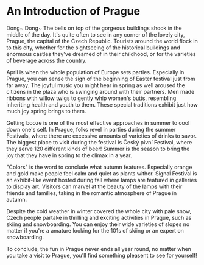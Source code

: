 # An Introduction of Prague

Dong~ Dong~ The bells on top of the gorgeous buildings shook in the middle of the day. It's quite
often to see in any corner of the lovely city, Prague, the capital of the Czech Republic. Tourists
around the world flock in to this city, whether for the sightseeing of the historical buildings and
enormous castles they've dreamed of in their childhood, or for the varieties of beverage across the
country.

April is when the whole population of Europe sets parties. Especially in Prague, you can sense the
sign of the beginning of Easter festival just from far away. The joyful music you might hear in
spring as well aroused the citizens in the plaza who is swinging around with their partners. Men made
ribbons with willow twigs to gently whip women's butts, resembling inheriting health and youth to
them. These special traditions exhibit just how much joy spring brings to them.

Getting booze is one of the most effective approaches in summer to cool down one's self. In Prague,
folks revel in parties during the summer Festivals, where there are excessive amounts of varieties
of drinks to savor. The biggest place to visit during the festival is Český pivní Festival, where
they serve 120 different kinds of beer! Summer is the season to bring the joy that they have in
spring to the climax in a year.

"Colors" is the word to conclude what autumn features. Especially orange and gold make people feel
calm and quiet as plants wither. Signal Festival is an exhibit-like event hosted during fall where
lamps are featured in galleries to display art. Visitors can marvel at the beauty of the lamps with
their friends and families, taking in the romantic atmosphere of Prague in autumn.

Despite the cold weather in winter covered the whole city with pale snow, Czech people partake in
thrilling and exciting activities in Prague, such as skiing and snowboarding. You can enjoy their
wide varieties of slopes no matter if you're a amature looking for the 101s of skiing or an expert
on snowboarding.

To conclude, the fun in Prague never ends all year round, no matter when you take a visit to Prague,
you'll find something pleasent to see for yourself!

